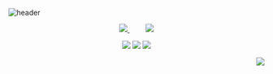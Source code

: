 ![header](https://capsule-render.vercel.app/api?type=waving&height=300&color=gradient&text=Hi,%20I%20am%20Igør&desc=Cloud%20Engineering,%20Operations,%20Security%20and%20Reliability&descAlignY=66)

<p align="center">
  <a href="https://github.com/ibudasov/ibudasov/blob/main/Igor_Budasov_CV.pdf">
    <img src="https://img.shields.io/badge/DOWNLOAD CV-A3C1AD?style=for-the-badge&logo=microsoftword&logoColor=000000"/>
  </a>
  &nbsp;&nbsp;&nbsp;&nbsp;&nbsp;&nbsp;&nbsp;
  <a href="mailto:igor.budasov📅icloud.com">
    <img src="https://img.shields.io/badge/BOOK_A_CALL-BDC9D7?style=for-the-badge&logo=gmail&logoColor=000000"/>
  </a>
</p>


<p align="center">

  <img src ="https://github-readme-stats.vercel.app/api?username=ibudasov&show_icons=true&count_private=true&theme=solarized-light&hide_border=true&bg_color=00000000&hide_rank=false">
  <img src ="https://github-readme-stats.vercel.app/api/top-langs/?username=ibudasov&layout=compact&hide_border=true&theme=solarized-light&bg_color=00000000&langs_count=8">
  <img src ="https://github-readme-streak-stats.herokuapp.com/?user=ibudasov&theme=solarized-light&hide_border=true&background=FFFFFF00">
</p>


<p align="right">
  <a href="https://hits.seeyoufarm.com"><img src="https://hits.seeyoufarm.com/api/count/incr/badge.svg?url=https%3A%2F%2Fgithub.com%2Flmc999%2Fibudasov&count_bg=%230AC995&title_bg=%23004BF9&icon=&icon_color=%23E7E7E7&title=visitors&edge_flat=false"/></a>
</p>
